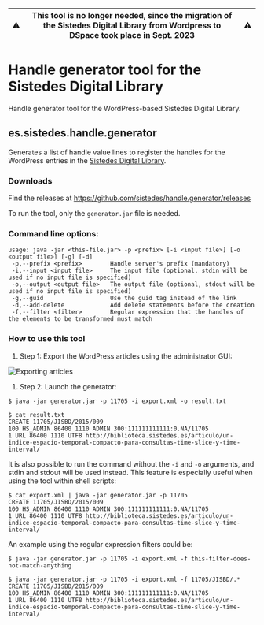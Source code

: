 :warning: | **This tool is no longer needed, since the migration of the Sistedes Digital Library from Wordpress to DSpace took place in Sept. 2023** | :warning:
----------|-------------------------------------------------------------------------------------------------------------------------------|----------

# Handle generator tool for the Sistedes Digital Library

Handle generator tool for the WordPress-based Sistedes Digital Library.

## es.sistedes.handle.generator

Generates a list of handle value lines to register the handles for the WordPress entries in the [Sistedes Digital Library](http://biblioteca.sistedes.es).

### Downloads

Find the releases at https://github.com/sistedes/handle.generator/releases

To run the tool, only the `generator.jar` file is needed. 

### Command line options:

```
usage: java -jar <this-file.jar> -p <prefix> [-i <input file>] [-o <output file>] [-g] [-d]
 -p,--prefix <prefix>        Handle server's prefix (mandatory)
 -i,--input <input file>     The input file (optional, stdin will be used if no input file is specified)
 -o,--output <output file>   The output file (optional, stdout will be used if no input file is specified)
 -g,--guid                   Use the guid tag instead of the link
 -d,--add-delete             Add delete statements before the creation
 -f,--filter <filter>        Regular expression that the handles of the elements to be transformed must match
```

### How to use this tool

1. Step 1: Export the WordPress articles using the administrator GUI:

![Exporting articles](doc/export.png)

1. Step 2: Launch the generator:

```
$ java -jar generator.jar -p 11705 -i export.xml -o result.txt

$ cat result.txt
CREATE 11705/JISBD/2015/009
100 HS_ADMIN 86400 1110 ADMIN 300:111111111111:0.NA/11705
1 URL 86400 1110 UTF8 http://biblioteca.sistedes.es/articulo/un-indice-espacio-temporal-compacto-para-consultas-time-slice-y-time-interval/

```

  It is also possible to run the command without the `-i` and `-o` arguments, and stdin and stdout will be used instead. This feature is especially useful when using the tool within shell scripts:
  
```
$ cat export.xml | java -jar generator.jar -p 11705
CREATE 11705/JISBD/2015/009
100 HS_ADMIN 86400 1110 ADMIN 300:111111111111:0.NA/11705
1 URL 86400 1110 UTF8 http://biblioteca.sistedes.es/articulo/un-indice-espacio-temporal-compacto-para-consultas-time-slice-y-time-interval/

```

  An example using the regular expression filters could be:

```
$ java -jar generator.jar -p 11705 -i export.xml -f this-filter-does-not-match-anything

$ java -jar generator.jar -p 11705 -i export.xml -f 11705/JISBD/.*
CREATE 11705/JISBD/2015/009
100 HS_ADMIN 86400 1110 ADMIN 300:111111111111:0.NA/11705
1 URL 86400 1110 UTF8 http://biblioteca.sistedes.es/articulo/un-indice-espacio-temporal-compacto-para-consultas-time-slice-y-time-interval/

```
